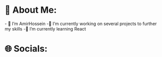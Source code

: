 <h1>🤔 About Me:</h1>
- 👋 I’m AmirHossein 
-🔭 I’m currently working on several projects to further my skills
-🌱 I’m currently learning React


<h1>🌐 Socials:</h1>
